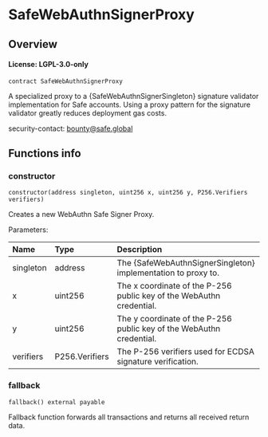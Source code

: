 # SafeWebAuthnSignerProxy

## Overview

#### License: LGPL-3.0-only

```solidity
contract SafeWebAuthnSignerProxy
```

A specialized proxy to a {SafeWebAuthnSignerSingleton} signature validator implementation
for Safe accounts. Using a proxy pattern for the signature validator greatly reduces deployment
gas costs.

security-contact: bounty@safe.global
## Functions info

### constructor

```solidity
constructor(address singleton, uint256 x, uint256 y, P256.Verifiers verifiers)
```

Creates a new WebAuthn Safe Signer Proxy.


Parameters:

| Name      | Type           | Description                                                           |
| :-------- | :------------- | :-------------------------------------------------------------------- |
| singleton | address        | The {SafeWebAuthnSignerSingleton} implementation to proxy to.         |
| x         | uint256        | The x coordinate of the P-256 public key of the WebAuthn credential.  |
| y         | uint256        | The y coordinate of the P-256 public key of the WebAuthn credential.  |
| verifiers | P256.Verifiers | The P-256 verifiers used for ECDSA signature verification.            |

### fallback

```solidity
fallback() external payable
```

Fallback function forwards all transactions and returns all received return data.